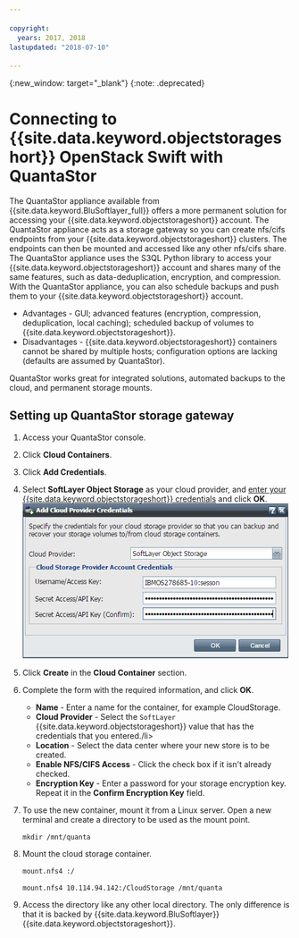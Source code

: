 ```yaml
---

copyright:
  years: 2017, 2018
lastupdated: "2018-07-10"

---
```

{:new_window: target="_blank"}
{:note: .deprecated}


# Connecting to {{site.data.keyword.objectstorageshort}} OpenStack Swift with QuantaStor 

The QuantaStor appliance available from {{site.data.keyword.BluSoftlayer_full}} offers a more permanent solution for accessing your {{site.data.keyword.objectstorageshort}} account. The QuantaStor appliance acts as a storage gateway so you can create nfs/cifs endpoints from your {{site.data.keyword.objectstorageshort}} clusters. The endpoints can then be mounted and accessed like any other nfs/cifs share. The QuantaStor appliance uses the S3QL Python library to access your {{site.data.keyword.objectstorageshort}} account and shares many of the same features, such as data-deduplication, encryption, and compression. With the QuantaStor appliance, you can also schedule backups and push them to your {{site.data.keyword.objectstorageshort}} account.

- Advantages - GUI; advanced features (encryption, compression, deduplication, local caching); scheduled backup of volumes to {{site.data.keyword.objectstorageshort}}.
- Disadvantages - {{site.data.keyword.objectstorageshort}} containers cannot be shared by multiple hosts; configuration options are lacking (defaults are assumed by QuantaStor).

QuantaStor works great for integrated solutions, automated backups to the cloud, and permanent storage mounts.
	

## Setting up QuantaStor storage gateway

1. Access your QuantaStor console.
2. Click **Cloud Containers**.
3. Click **Add Credentials**.
4. Select **SoftLayer Object Storage** as your cloud provider, and [enter your {{site.data.keyword.objectstorageshort}} credentials](interacting-in-portal.html) and click **OK**.
       ![Add Cloud Provider Credentials](/images/AddCloudProviderCredentials.png)
5. Click **Create** in the **Cloud Container** section.
6. Complete the form with the required information, and click **OK**.
   - **Name** - Enter a name for the container, for example CloudStorage.
   - **Cloud Provider** - Select the `SoftLayer` {{site.data.keyword.objectstorageshort}} value that has the credentials that you entered./li>
   - **Location** - Select the data center where your new store is to be created.
   - **Enable NFS/CIFS Access** - Click the check box if it isn't already checked.
   - **Encryption Key** - Enter a password for your storage encryption key. Repeat it in the **Confirm Encryption Key** field.
7. To use the new container, mount it from a Linux server. Open a new terminal and create a directory to be used as the mount point.
   ```
   mkdir /mnt/quanta
   ```
   
8. Mount the cloud storage container.<br/>
   ```
   mount.nfs4 :/
   ``` 
   
   ```
   mount.nfs4 10.114.94.142:/CloudStorage /mnt/quanta
   ```
   
9. Access the directory like any other local directory. The only difference is that it is backed by {{site.data.keyword.BluSoftlayer}} {{site.data.keyword.objectstorageshort}}.
